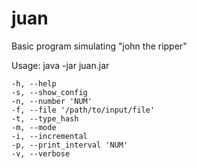 # juan
Basic program simulating "john the ripper"

Usage: java -jar juan.jar

    -h, --help
    -s, --show_config
    -n, --number 'NUM'
    -f, --file '/path/to/input/file'
    -t, --type_hash
    -m, --mode
    -i, --incremental
    -p, --print_interval 'NUM'
    -v, --verbose
